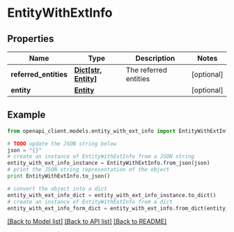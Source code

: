 # EntityWithExtInfo


## Properties
Name | Type | Description | Notes
------------ | ------------- | ------------- | -------------
**referred_entities** | [**Dict[str, Entity]**](Entity.md) | The referred entities | [optional] 
**entity** | [**Entity**](Entity.md) |  | [optional] 

## Example

```python
from openapi_client.models.entity_with_ext_info import EntityWithExtInfo

# TODO update the JSON string below
json = "{}"
# create an instance of EntityWithExtInfo from a JSON string
entity_with_ext_info_instance = EntityWithExtInfo.from_json(json)
# print the JSON string representation of the object
print EntityWithExtInfo.to_json()

# convert the object into a dict
entity_with_ext_info_dict = entity_with_ext_info_instance.to_dict()
# create an instance of EntityWithExtInfo from a dict
entity_with_ext_info_form_dict = entity_with_ext_info.from_dict(entity_with_ext_info_dict)
```
[[Back to Model list]](../ccloud/README.md#documentation-for-models) [[Back to API list]](../ccloud/README.md#documentation-for-api-endpoints) [[Back to README]](../ccloud/README.md)


